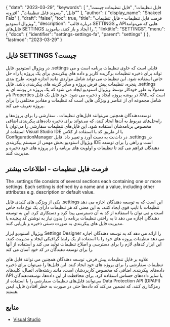 {
  "date": "2023-03-29",
  "keywords": [
"فایل تنظیمات",
"فایل تنظیمات چیست",
"فایل",
"پسوند فایل تنظیمات",
"افزونه"
],
  "author": {
    "display_name": "Shakeel Faiz"
},
  "draft": "false",
  "toc": true,
  "title": "فرمت فایل تنظیمات - فایل تنظیمات ویژوال استودیو",
  "description": "درباره قالب SETTINGS و APIهایی که می‌توانند فایل‌های SETTINGS را ایجاد و باز کنند، بیاموزید.",
  "linktitle": "SETTINGS",
  "menu": {
    "docs": {
      "identifier": "settings-settings-fa",
      "parent": "settings"
}
},
  "lastmod": "2023-03-29"
}

## فایل SETTINGS چیست؟

در ویژوال استودیو، فایل .settings فایلی است که حاوی تنظیمات برنامه است و می تواند برای ذخیره تنظیمات برگزیده کاربر و داده های پیکربندی برای یک پروژه یا راه حل خاص استفاده شود. این تنظیمات می تواند شامل مواردی مانند اندازه فونت، طرح بندی پنجره، تنظیمات پیش فرض پروژه و سایر گزینه های پیکربندی باشد. فایل .settings معمولاً به طور خودکار توسط ویژوال استودیو ایجاد می شود که یک پروژه در پوشه ای به نام Properties در پوشه پروژه ایجاد و ذخیره می شود. خود فایل یک فایل XML است که شامل مجموعه ای از عناصر و ویژگی هایی است که تنظیمات و مقادیر مختلفی را برای پروژه تعریف می کند.

توسعه‌دهندگان همچنین می‌توانند فایل‌های تنظیمات . سفارشی را برای پروژه‌ها و راه‌حل‌های مربوط به آن‌ها ایجاد کنند، که می‌تواند برای ذخیره داده‌های پیکربندی اضافی مخصوص برنامه‌شان استفاده شود. این فایل‌های تنظیمات سفارشی را می‌توان با استفاده از Visual Studio IDE یا از طریق کد با استفاده از کلاس ConfigurationManager در دات‌نت به دست آورد و تغییر داد. فایل .settings در ویژوال استودیو بخش مهمی از سیستم پیکربندی IDE است و راهی را برای توسعه دهندگان فراهم می کند تا تنظیمات و اولویت های برنامه را در پروژه های خود ذخیره و مدیریت کنند.

## فرمت فایل تنظیمات - اطلاعات بیشتر

The .settings file consists of several sections each containing one or more settings. Each setting is defined by a name and a value, including other attributes e.g. description or default value.

یکی از ویژگی های کلیدی فایل .settings این است که به توسعه دهندگان اجازه می دهد تنظیمات با تایپ قوی ایجاد کنند، به این معنی که هر تنظیمات دارای یک نوع داده خاص است و می توان با استفاده از کد به آن دسترسی پیدا کرد و دستکاری کرد. این به توسعه دهندگان اجازه می دهد تا به راحتی تنظیمات برنامه را بدون نیاز به نوشتن کد پیچیده یا مدیریت فایل های پیکربندی به صورت دستی ذخیره و بازیابی کنند.

ویژوال استودیو ابزار Settings Designer را ارائه می دهد که به توسعه دهندگان اجازه می دهد تنظیمات پروژه های خود را با استفاده از یک رابط گرافیکی ایجاد و مدیریت کنند. این ابزار کدهای لازم را برای دسترسی و اصلاح تنظیمات تولید می کند و استفاده از آنها را برای توسعه دهندگان در کد خود آسان می کند.

علاوه بر فایل تنظیمات پیش فرض، توسعه دهندگان همچنین می توانند فایل های تنظیمات سفارشی را برای پروژه های خود ایجاد کنند. این فایل‌ها را می‌توان برای ذخیره داده‌های پیکربندی اضافی که مخصوص کاربردشان است، مانند رشته‌های اتصال، کلیدهای API یا سایر داده‌های حساس استفاده کرد. برای محافظت از این داده‌ها، توسعه‌دهندگان می‌توانند فایل‌های تنظیمات سفارشی را با استفاده از Data Protection API (DPAPI) رمزگذاری کنند، که تضمین می‌کند که داده‌ها حتی در صورت به خطر افتادن فایل، ایمن هستند.

## منابع
* [Visual Studio](https://en.wikipedia.org/wiki/Visual_Studio)


